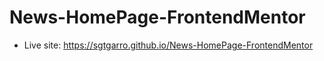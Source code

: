 # News-HomePage-FrontendMentor
- Live site: https://sgtgarro.github.io/News-HomePage-FrontendMentor
